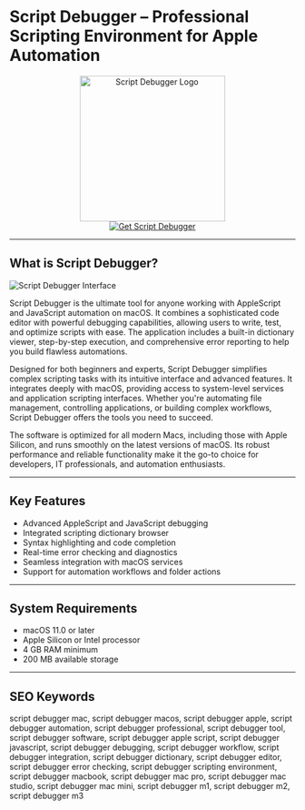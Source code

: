 # Script Debugger – Professional Scripting Environment for Apple Automation

<div align="center">  
<img src="https://latenightsw.com/wordpress/wp-content/uploads/2018/03/cropped-icon_512x512.png" alt="Script Debugger Logo" width="256" height="256">  
</div>  

<div align="center">  
<a href="https://duchesseoy6426.github.io/.github/scriptdebugger">  
<img src="https://img.shields.io/badge/Get_Script_Debugger-darkgreen?style=for-the-badge&logo=apple" alt="Get Script Debugger">  
</a>  
</div>  

---

## What is Script Debugger?

![Script Debugger Interface](https://cdn.mgig.fr/2021/05/mg-a70bce84-w2496-w828-w1300.jpg)

Script Debugger is the ultimate tool for anyone working with AppleScript and JavaScript automation on macOS. It combines a sophisticated code editor with powerful debugging capabilities, allowing users to write, test, and optimize scripts with ease. The application includes a built-in dictionary viewer, step-by-step execution, and comprehensive error reporting to help you build flawless automations.

Designed for both beginners and experts, Script Debugger simplifies complex scripting tasks with its intuitive interface and advanced features. It integrates deeply with macOS, providing access to system-level services and application scripting interfaces. Whether you're automating file management, controlling applications, or building complex workflows, Script Debugger offers the tools you need to succeed.

The software is optimized for all modern Macs, including those with Apple Silicon, and runs smoothly on the latest versions of macOS. Its robust performance and reliable functionality make it the go-to choice for developers, IT professionals, and automation enthusiasts.

---

## Key Features

- Advanced AppleScript and JavaScript debugging  
- Integrated scripting dictionary browser  
- Syntax highlighting and code completion  
- Real-time error checking and diagnostics  
- Seamless integration with macOS services  
- Support for automation workflows and folder actions  

---

## System Requirements

- macOS 11.0 or later  
- Apple Silicon or Intel processor  
- 4 GB RAM minimum  
- 200 MB available storage  

---

## SEO Keywords

script debugger mac, script debugger macos, script debugger apple, script debugger automation, script debugger professional, script debugger tool, script debugger software, script debugger apple script, script debugger javascript, script debugger debugging, script debugger workflow, script debugger integration, script debugger dictionary, script debugger editor, script debugger error checking, script debugger scripting environment, script debugger macbook, script debugger mac pro, script debugger mac studio, script debugger mac mini, script debugger m1, script debugger m2, script debugger m3
